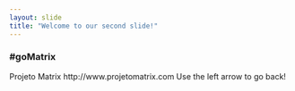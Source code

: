 ```yaml
---
layout: slide
title: "Welcome to our second slide!"
---
```

<h3>#goMatrix</h3>
Projeto Matrix 
http://www.projetomatrix.com
Use the left arrow to go back!

